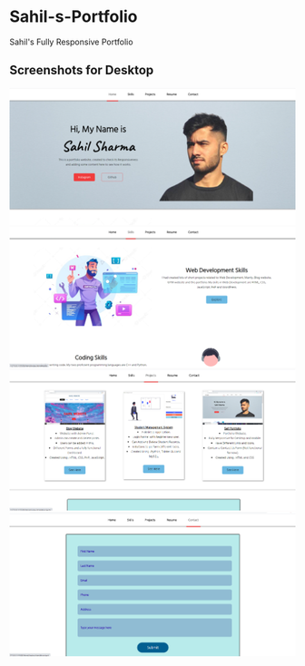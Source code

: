 # Sahil-s-Portfolio
Sahil's Fully Responsive Portfolio

<h2>Screenshots for Desktop</h2>
<img src="screenshots/Desktop/1.png"><br>
<img src="screenshots/Desktop/2.png"><br>
<img src="screenshots/Desktop/3.png"><br>
<img src="screenshots/Desktop/4.png"><br>
